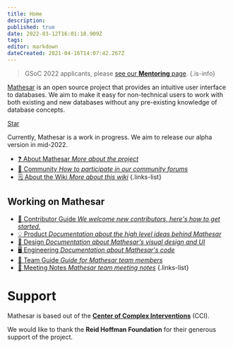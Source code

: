 ```yaml
---
title: Home
description: 
published: true
date: 2022-03-12T16:01:18.909Z
tags: 
editor: markdown
dateCreated: 2021-04-16T14:07:42.267Z
---
```


> GSoC 2022 applicants, please [see our **Mentoring** page](/en/community/mentoring).
{.is-info}

[Mathesar](https://github.com/centerofci/mathesar) is an open source project that provides an intuitive user interface to databases. We aim to make it easy for non-technical users to work with both existing and new databases without any pre-existing knowledge of database concepts.

<!-- Place this tag where you want the button to render. -->
<a class="github-button" href="https://github.com/centerofci/mathesar" data-size="large" data-show-count="true" aria-label="Star centerofci/mathesar on GitHub">Star</a>

Currently, Mathesar is a work in progress. We aim to release our alpha version in mid-2022.

- [:question: About Mathesar *More about the project*](/product/about)
- [:busts_in_silhouette: Community *How to participate in our community forums*](/community)
- [:spiral_notepad: About the Wiki *More about this wiki*](/about-the-wiki)
{.links-list}

## Working on Mathesar
- [:scroll: Contributor Guide *We welcome new contributors, here's how to get started.*](/community/contributing)
- [:bulb: Product *Documentation about the high level ideas behind Mathesar*](/product)
- [:art: Design *Documentation about Mathesar's visual design and UI*](/design)
- [:desktop_computer: Engineering *Documentation about Mathesar's code*](/engineering)
- [:notebook: Team Guide *Guide for Mathesar team members*](/team/guide)
- [:memo: Meeting Notes *Mathesar team meeting notes*](/meeting-notes)
{.links-list}

# Support
Mathesar is based out of the **[Center of Complex Interventions](https://www.centerofci.org/)** (CCI).

We would like to thank the **Reid Hoffman Foundation** for their generous support of the project.
